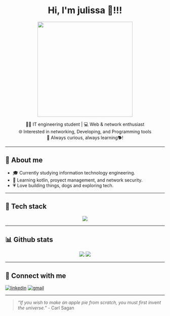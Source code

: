 <h1 align="center">Hi, I'm julissa 🐶!!!</h1>

<p align="center">
  <img src="https://blogger.googleusercontent.com/img/b/R29vZ2xl/AVvXsEjJNYyyz0ZUrPfBHg_g6rAtlyFX4gVZ5E3Jg7YwOnw9a-h3Lt-4vV9sZYxA1AWlW_fW78v7ji6381p3gUzs_liI9_UipOxXtNzWzEFUT8rpPrhwOdA12FL3Pctt_HDJQq2VDHCboUcfQmJ7/s1600/gifs-de-tiernos-perritos-2.gif" width="300" />
</p>

<p align="center">
  👩‍🎓 IT engineering student | 💻 Web & network enthusiast <br>
  🌐 Interested in networking, Developing, and Programming tools <br>
  🐾 Always curious, always learning🐕!
</p>

---

## 🐩 About me

- 🎓 Currently studying information technology engineering.
- 🌱 Learning kotlin, proyect management, and network security.
- 💗 Love building things, dogs and exploring tech.  

---

## 🧰 Tech stack
<p align="center">
<img src="https://skillicons.dev/icons?i=html,css,js,java,c,cpp,python,mysql,git,bash,linux,windows,react,vite,laravel,kotlin,dart,flutter,postman,gradle,idea,pycharm,androidstudio,vscode,sublime,latex,notion&perline=9" />
</p>

---

## 📊 Github stats

<p align="center">
  <img src="https://github-readme-stats.vercel.app/api?username=JulissaGro&show_icons=true&theme=tokyonight" />
  <img src="https://github-readme-stats.vercel.app/api/top-langs/?username=JulissaGro&layout=compact&theme=tokyonight" />
</p>

---

## 🔗 Connect with me

[![linkedin](https://img.shields.io/badge/linkedin-0e76a8?style=for-the-badge&logo=linkedin&logoColor=white)]([https://www.linkedin.com/in/tuusuario](https://www.linkedin.com/in/julissa-vianey-guerrero-salazar-393728370/))  [![gmail](https://img.shields.io/badge/gmail-ea4335?style=for-the-badge&logo=gmail&logoColor=white)](mailto:jvianey@gmail.com)

---

> _“If you wish to make an apple pie from scratch, you must first invent the universe.”_ - Carl Sagan


